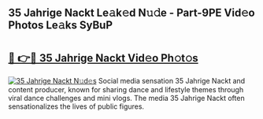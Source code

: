 ## 35 Jahrige Nackt Le𝚊k𝚎d N𝚞𝚍e - Part-9PE Vid𝚎o Photos Le𝚊ks SyBuP

# <h2><a href="http://fb4ca15.evod.top/?m=35+Jahrige+Nackt">🔗 👉🔴 35 Jahrige Nackt Vid𝚎o Ph𝚘t𝚘s</a></h2>

[![35 Jahrige Nackt N𝚞d𝚎s](https://i.imgur.com/8V9OHl7.gif)](http://fb4ca15.evod.top/?m=35+Jahrige+Nackt)
Social media sensation 35 Jahrige Nackt and content producer, known for sharing dance and lifestyle themes through viral dance challenges and mini vlogs. The media 35 Jahrige Nackt often sensationalizes the lives of public figures. 
